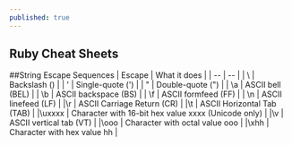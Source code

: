 ```yaml
---
published: true
---
```

## Ruby Cheat Sheets



##String Escape Sequences
| Escape | What it does |
| -- | -- |
| \\ | Backslash () |
| \' | Single-quote (') |
| \" | Double-quote (") |
| \a | ASCII bell (BEL) |
| \b | ASCII backspace (BS) |
| \f | ASCII formfeed (FF) |
| \n | ASCII linefeed (LF) |
|\r | ASCII Carriage Return (CR) |
|\t | ASCII Horizontal Tab (TAB) |
|\uxxxx | Character with 16-bit hex value xxxx (Unicode only) |
|\v | ASCII vertical tab (VT) |
|\ooo |	Character with octal value ooo |
|\xhh |	Character with hex value hh |
